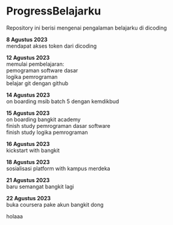 # ProgressBelajarku
Repository ini berisi mengenai pengalaman belajarku di dicoding

**8 Agustus 2023**
<br>mendapat akses token dari dicoding

**12 Agustus 2023**
<br>memulai pembelajaran:
<br>pemograman software dasar 
<br>logika pemrograman
<br>belajar git dengan github

**14 Agustus 2023**
<br>on boarding msib batch 5 dengan kemdikbud

**15 Agustus 2023**
<br>on boarding bangkit academy
<br>finish study pemrograman dasar software
<br>finish study logika pemrograman

**16 Agustus 2023**
<br>kickstart with bangkit

**18 Agustus 2023**
<br>sosialisasi platform with kampus merdeka

**21 Agustus 2023**
<br>baru semangat bangkit lagi

**22 Agustus 2023**
<br>buka coursera pake akun bangkit dong

holaaa
